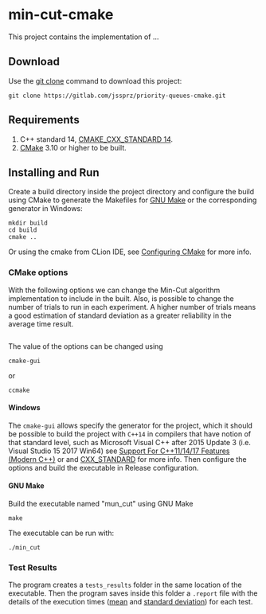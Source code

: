 # min-cut-cmake

This project contains the implementation of ...
## Download
Use the [git clone](https://gitlab.com/jssprz/min-cut-cmake.git) command to download this project:
```
git clone https://gitlab.com/jssprz/priority-queues-cmake.git
```

## Requirements
1. C++ standard 14, [CMAKE_CXX_STANDARD 14](https://cmake.org/cmake/help/latest/variable/CMAKE_CXX_STANDARD.html).
2. [CMake](https://cmake.org/download/) 3.10 or higher to be built.

## Installing and Run
Create a build directory inside the project directory and configure the build using CMake to generate
the Makefiles for [GNU Make](https://www.gnu.org/software/make/) or the corresponding generator in Windows:
```
mkdir build
cd build
cmake ..
```

Or using the cmake from CLion IDE, see [Configuring CMake](https://www.jetbrains.com/help/clion/configuring-cmake.html)
for more info.

### CMake options
With the following options we can change the Min-Cut algorithm implementation to include in the built. Also, is 
possible to change the number of trials to run in each experiment. A higher number of trials means a good estimation 
of standard deviation as a greater reliability in the average time result.
```

```
The value of the options can be changed using
```
cmake-gui
````
or
```
ccmake
```

#### Windows
The `cmake-gui` allows specify the generator for the project, which it should be possible to build the project with
`C++14` in compilers that have notion of that standard level, such as Microsoft Visual C++ after 2015 Update 3
(i.e. Visual Studio 15 2017 Win64) see
[Support For C++11/14/17 Features (Modern C++)](https://msdn.microsoft.com/en-us/library/hh567368.aspx) or
and [CXX_STANDARD](https://cmake.org/cmake/help/v3.12/prop_tgt/CXX_STANDARD.html) for more info.
Then configure the options and build the executable in Release configuration.

#### GNU Make
Build the executable named "mun_cut" using GNU Make
```
make
```

The executable can be run with:
```
./min_cut
```

### Test Results
The program creates a `tests_results` folder in the same location of the executable. Then the program saves inside this
folder a `.report` file with the details of the execution times ([mean](https://en.wikipedia.org/wiki/Mean) and
[standard deviation](https://en.wikipedia.org/wiki/Standard_deviation)) for each test.